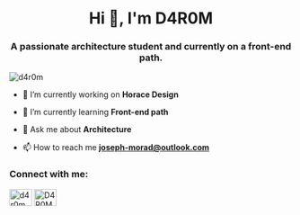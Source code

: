 <h1 align="center">Hi 👋, I'm D4R0M</h1>
<h3 align="center">A passionate architecture student and currently on a front-end path.</h3>

<p align="left"> <img src="https://komarev.com/ghpvc/?username=d4r0m&label=Profile%20views&color=0e75b6&style=flat" alt="d4r0m" /> </p>


- 🔭 I’m currently working on **Horace Design**

- 🌱 I’m currently learning **Front-end path**

- 💬 Ask me about **Architecture**

- 📫 How to reach me **joseph-morad@outlook.com**

<h3 align="left">Connect with me:</h3>
<p align="left">
<a href="https://www.leetcode.com/d4r0m" target="blank"><img align="center" src="https://raw.githubusercontent.com/rahuldkjain/github-profile-readme-generator/master/src/images/icons/Social/leet-code.svg" alt="d4r0m" height="30" width="40" /></a>
<a href="https://discord.gg/D4R0M#4393" target="blank"><img align="center" src="https://raw.githubusercontent.com/rahuldkjain/github-profile-readme-generator/master/src/images/icons/Social/discord.svg" alt="D4R0M#4393" height="30" width="40" /></a>
</p>

